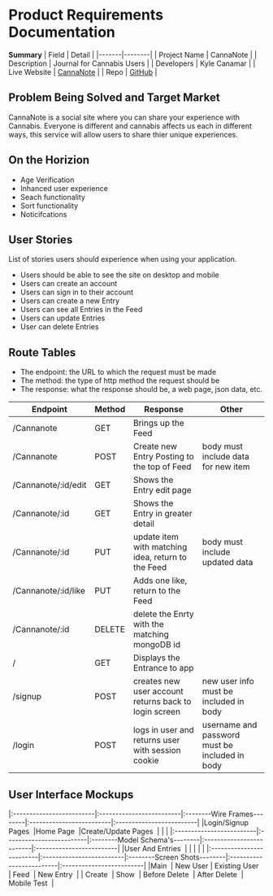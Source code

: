 
# Product Requirements Documentation

**Summary**
| Field | Detail |
|-------|--------|
| Project Name | CannaNote |
| Description | Journal for Cannabis Users |
| Developers | Kyle Canamar |
| Live Website | [CannaNote](https://karc-cannanote.herokuapp.com) |
| Repo | [GitHub](https://github.com/kcanamar/cannanote) |

## Problem Being Solved and Target Market

CannaNote is a social site where you can share your experience with Cannabis. Everyone is different and cannabis affects us each in different ways, this service will allow users to share thier unique experiences.

## On the Horizion

- Age Verification
- Inhanced user experience
- Seach functionality
- Sort functionality
- Noticifcations

## User Stories

List of stories users should experience when using your application.

- Users should be able to see the site on desktop and mobile
- Users can create an account
- Users can sign in to their account
- Users can create a new Entry
- Users can see all Entries in the Feed
- Users can update Entries
- User can delete Entries

## Route Tables

- The endpoint: the URL to which the request must be made
- The method: the type of http method the request should be
- The response: what the response should be, a web page, json data, etc.

| Endpoint | Method | Response | Other |
| -------- | ------ | -------- | ----- |
| /Cannanote | GET | Brings up the Feed  | |
| /Cannanote | POST | Create new Entry Posting to the top of Feed | body must include data for new item |
| /Cannanote/:id/edit | GET | Shows the Entry edit page | |
| /Cannanote/:id | GET | Shows the Entry in greater detail | |
| /Cannanote/:id | PUT | update item with matching idea, return to the Feed | body must include updated data |
| /Cannanote/:id/like | PUT | Adds one like, return to the Feed | |
| /Cannanote/:id | DELETE | delete the Enrty with the matching mongoDB id | |
| / | GET | Displays the Entrance to app | |
| /signup | POST | creates new user account returns back to login screen | new user info must be included in body |
| /login | POST | logs in user and returns user with session cookie | username and password must be included in body |

## User Interface Mockups
|:-------------------------|:-------------------------|:--------Wire Frames--------|:-------------------------|:-------------------------|
|Login/Signup Pages <img src="./public/wireframes/Meen Project Login-signup.png" alt=""></img> |Home Page <img src="./public/wireframes/Meen Project Home page.png" alt=""></img> |Create/Update Pages <img src="./public/wireframes/Meen Project Create-Update.png" alt=""></img> | | |
|:-------------------------|:-------------------------|:--------Model Schema's--------|:-------------------------|:-------------------------|
|User And Entries <img src="./public/wireframes/Model Schema's.png" alt=""></img> | | | | |
|:-------------------------|:-------------------------|:--------Screen Shots--------|:-------------------------|:-------------------------|
|Main <img src="./public/screenshots/main.png" alt=""></img> | New User<img src="./public/screenshots/new-user.png" alt=""></img> | Existing User <img src="./public/screenshots/existing-user.png" alt=""></img> | Feed <img src="./public/screenshots/feed.png" alt=""></img> | New Entry <img src="./public/screenshots/new.png" alt=""></img> |
| Create <img src="./public/screenshots/create.png" alt=""></img> | Show <img src="./public/screenshots/show.png" alt=""></img> | Before Delete <img src="./public/screenshots/before-delete.png" alt=""></img> | After Delete <img src="./public/screenshots/after-delete.png" alt=""></img> | Mobile Test <img src="./public/screenshots/mobile-test.png" alt=""></img> |

